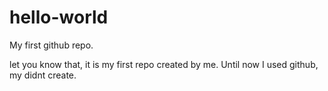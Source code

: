 # hello-world
My first github repo.

let you know that, it is my first repo created by me. Until now I used github, my didnt create.
